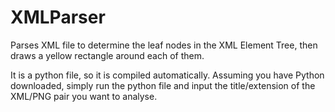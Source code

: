 # XMLParser
Parses XML file to determine the leaf nodes in the XML Element Tree, then draws a yellow rectangle around each of them.

It is a python file, so it is compiled automatically. Assuming you have Python downloaded, simply run the python file and input the title/extension of the XML/PNG pair you want to analyse. 
